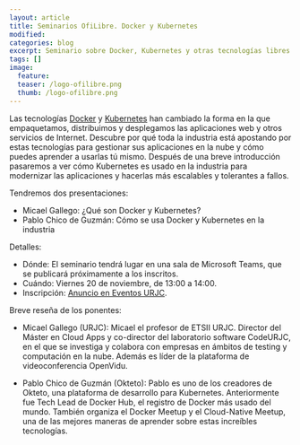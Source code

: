 ```yaml
---
layout: article
title: Seminarios OfiLibre. Docker y Kubernetes
modified:
categories: blog
excerpt: Seminario sobre Docker, Kubernetes y otras tecnologías libres relacionadas, muy usadas para montar las aplicaciones en nube modernas.
tags: []
image:
  feature:  
  teaser: /logo-ofilibre.png
  thumb: /logo-ofilibre.png
---
```


Las tecnologías [Docker](https://en.wikipedia.org/wiki/Docker_(software)) y [Kubernetes](https://en.wikipedia.org/wiki/Kubernetes) han cambiado la forma en la que empaquetamos, distribuimos y desplegamos las aplicaciones web y otros servicios de Internet. Descubre por qué toda la industria está apostando por estas tecnologías para gestionar sus aplicaciones en la nube y cómo puedes aprender a usarlas tú mismo. Después de una breve introducción pasaremos a ver cómo Kubernetes es usado en la industria para modernizar las aplicaciones y hacerlas más escalables y tolerantes a fallos.

Tendremos dos presentaciones:

* Micael Gallego: ¿Qué son Docker y Kubernetes?
* Pablo Chico de Guzmán: Cómo se usa Docker y Kubernetes en la industria

Detalles:

* Dónde: El seminario tendrá lugar en una sala de Microsoft Teams, que se publicará próximamente a los inscritos.
* Cuándo: Viernes 20 de noviembre, de 13:00 a 14:00.
* Inscripción: [Anuncio en Eventos URJC](https://eventos.urjc.es/58216/detail/seminarios-ofilibre_-docker-y-kubernetes..html).

Breve reseña de los ponentes:

* Micael Gallego (URJC): Micael el profesor de ETSII URJC. Director del Máster en Cloud Apps y co-director del laboratorio software CodeURJC, en el que se investiga y colabora con empresas en ámbitos de testing y computación en la nube. Además es líder de la plataforma de videoconferencia OpenVidu.

* Pablo Chico de Guzmán (Okteto): Pablo es uno de los creadores de Okteto, una plataforma de desarrollo para Kubernetes. Anteriormente fue Tech Lead de Docker Hub, el registro de Docker más usado del mundo. También organiza el Docker Meetup y el Cloud-Native Meetup, una de las mejores maneras de aprender sobre estas increíbles tecnologías.

